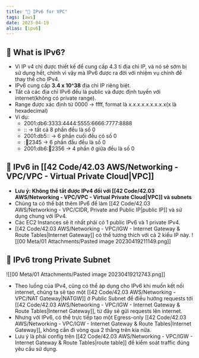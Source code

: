 ```yaml
---
title: "🌱 IPv6 for VPC"
tags: [aws]
date: 2023-04-19
alias: [ipv6]
---
```


## 🌿 What is IPv6?
- Vì IP v4 chỉ được thiết kế để cung cấp 4.3 tỉ địa chỉ IP, và nó sẽ sớm bị sử dụng hết, chính vì vậy mà IPv6 được ra đời với nhiệm vụ chính để thay thế cho IPv4.
- IPv6 cung cấp **3.4 x 10^38** địa chỉ IP riêng biệt.
- Tất cả các địa chỉ IPv6 đều là public và được định tuyến với internet(không có private range).
- Range được xác định từ 0000 -> ffff, format là x.x.x.x.x.x.x.x.x(x là hexadecimal)
- Ví dụ: 
	- 2001:db6:3333:4444:5555:6666:7777:8888
	- :: -> tất cả 8 phần đều là số 0
	- 2001:db5:: -> 6 phần cuối đều có số 0
	- ::1234:2345 -> 6 phần đầu đều là số 0
	- 2001:db6::1234:2356 -> 4 phần ở giữa đều là số 0

## 🌿 IPv6 in [[42 Code/42.03 AWS/Networking - VPC/VPC - Virtual Private Cloud|VPC]]
- **Lưu ý: Không thể tắt được IPv4 đối với [[42 Code/42.03 AWS/Networking - VPC/VPC - Virtual Private Cloud|VPC]] và subnets**
- Chúng ta có thể bật thêm IPv6 để làm [[42 Code/42.03 AWS/Networking - VPC/CIDR, Private and Public IP|public IP]] và sử dụng chung với IPv4.
- Các EC2 Instances sẽ ít nhất phải có 1 public IPv6 và 1 private IPv4.
- [[42 Code/42.03 AWS/Networking - VPC/IGW - Internet Gateway & Route Tables|Internet Gateway]] có thể tương thích với cả 2 kiểu IP này.
![[00 Meta/01 Attachments/Pasted image 20230419211149.png]]

## 🌿 IPv6 trong Private Subnet
![[00 Meta/01 Attachments/Pasted image 20230419212743.png]]
- Theo luồng của IPv4, cũng có thể áp dụng cho IPv6 khi muốn kết nối internet, chúng ta sẽ tạo một [[42 Code/42.03 AWS/Networking - VPC/NAT Gateway|NATGW]] ở Public Subnet để điều hướng requests tới [[42 Code/42.03 AWS/Networking - VPC/IGW - Internet Gateway & Route Tables|Internet Gateway]], từ đây sẽ gửi requests lên internet.
- Nhưng với IPv6, có thể trực tiếp tạo một Egress-only [[42 Code/42.03 AWS/Networking - VPC/IGW - Internet Gateway & Route Tables|Internet Gateway]], không cần đi vòng qua 2 thằng trên kia nữa.
- Lưu ý là phải config trên [[42 Code/42.03 AWS/Networking - VPC/IGW - Internet Gateway & Route Tables|route table]] để kiểm soát traffic đúng yêu cầu sử dụng.
